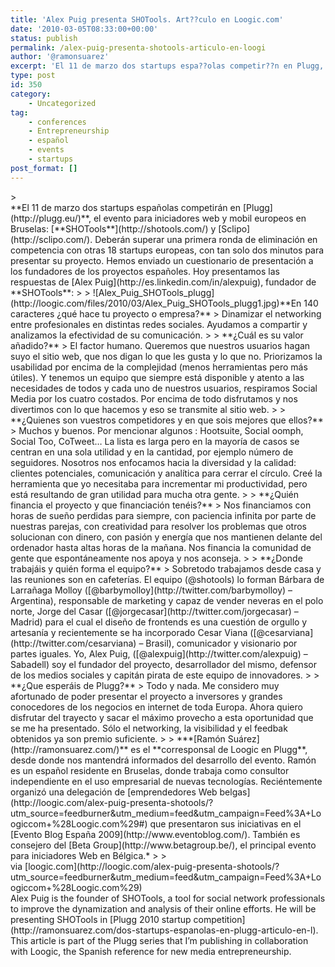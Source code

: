 ```yaml
---
title: 'Alex Puig presenta SHOTools. Art??culo en Loogic.com'
date: '2010-03-05T08:33:00+00:00'
status: publish
permalink: /alex-puig-presenta-shotools-articulo-en-loogi
author: '@ramonsuarez'
excerpt: 'El 11 de marzo dos startups espa??olas competir??n en Plugg, el evento para iniciadores web y mobil europeos en Bruselas: SHOTools y Sclipo. Deber??n superar una primera ronda de eliminaci??n en competencia con otras 18 startups europeas, con tan ...'
type: post
id: 350
category:
    - Uncategorized
tag:
    - conferences
    - Entrepreneurship
    - español
    - events
    - startups
post_format: []
---
```

<div class="posterous_bookmarklet_entry">> <div><span></span>**El 11 de marzo dos startups españolas competirán en [Plugg](http://plugg.eu/)**, el evento para iniciadores web y mobil europeos en Bruselas: [**SHOTools**](http://shotools.com/) y [Sclipo](http://sclipo.com/). Deberán superar una primera ronda de eliminación en competencia con otras 18 startups europeas, con tan solo dos minutos para presentar su proyecto. Hemos enviado un cuestionario de presentación a los fundadores de los proyectos españoles. Hoy presentamos las respuestas de [Alex Puig](http://es.linkedin.com/in/alexpuig), fundador de **SHOTools**:
> 
> ![Alex_Puig_SHOTools_plugg](http://loogic.com/files/2010/03/Alex_Puig_SHOTools_plugg1.jpg)**En 140 caracteres ¿qué hace tu proyecto o empresa?**  
>  Dinamizar el networking entre profesionales en distintas redes sociales. Ayudamos a compartir y analizamos la efectividad de su comunicación.
> 
> **¿Cuál es su valor añadido?**   
>  El factor humano. Queremos que nuestros usuarios hagan suyo el sitio web, que nos digan lo que les gusta y lo que no. Priorizamos la usabilidad por encima de la complejidad (menos herramientas pero más útiles). Y tenemos un equipo que siempre está disponible y atento a las necesidades de todos y cada uno de nuestros usuarios, respiramos Social Media por los cuatro costados. Por encima de todo disfrutamos y nos divertimos con lo que hacemos y eso se transmite al sitio web.
> 
> **¿Quienes son vuestros competidores y en que sois mejores que ellos?**  
>  Muchos y buenos. Por mencionar algunos : Hootsuite, Social oomph, Social Too, CoTweet… La lista es larga pero en la mayoría de casos se centran en una sola utilidad y en la cantidad, por ejemplo número de seguidores. Nosotros nos enfocamos hacia la diversidad y la calidad: clientes potenciales, comunicación y analítica para cerrar el círculo. Creé la herramienta que yo necesitaba para incrementar mi productividad, pero está resultando de gran utilidad para mucha otra gente.
> 
> **¿Quién financia el proyecto y que financiación tenéis?**  
>  Nos financiamos con horas de sueño perdidas para siempre, con paciencia infinita por parte de nuestras parejas, con creatividad para resolver los problemas que otros solucionan con dinero, con pasión y energía que nos mantienen delante del ordenador hasta altas horas de la mañana. Nos financia la comunidad de gente que espontáneamente nos apoya y nos aconseja.
> 
> **¿Donde trabajáis y quién forma el equipo?**  
>  Sobretodo trabajamos desde casa y las reuniones son en cafeterías. El equipo (@shotools) lo forman Bárbara de Larrañaga Molloy ([@barbymolloy](http://twitter.com/barbymolloy) – Argentina), responsable de marketing y capaz de vender neveras en el polo norte, Jorge del Casar ([@jorgecasar](http://twitter.com/jorgecasar) – Madrid) para el cual el diseño de frontends es una cuestión de orgullo y artesanía y recientemente se ha incorporado Cesar Viana ([@cesarviana](http://twitter.com/cesarviana) – Brasil), comunicador y visionario por partes iguales. Yo, Alex Puig, ([@alexpuig](http://twitter.com/alexpuig) – Sabadell) soy el fundador del proyecto, desarrollador del mismo, defensor de los medios sociales y capitán pirata de este equipo de innovadores.
> 
> **¿Que esperáis de Plugg?**  
>  Todo y nada. Me considero muy afortunado de poder presentar el proyecto a inversores y grandes conocedores de los negocios en internet de toda Europa. Ahora quiero disfrutar del trayecto y sacar el máximo provecho a esta oportunidad que se me ha presentado. Sólo el networking, la visibilidad y el feedbak obtenidos ya son premio suficiente.
> 
> ***[Ramón Suárez](http://ramonsuarez.com/)** es el **corresponsal de Loogic en Plugg**, desde donde nos mantendrá informados del desarrollo del evento. Ramón es un español residente en Bruselas, donde trabaja como consultor independiente en el uso empresarial de nuevas tecnologías. Reciéntemente organizó una delegación de [emprendedores Web belgas](http://loogic.com/alex-puig-presenta-shotools/?utm_source=feedburner&utm_medium=feed&utm_campaign=Feed%3A+Loogiccom+%28Loogic.com%29#) que presentaron sus iniciativas en el [Evento Blog España 2009](http://www.eventoblog.com/). También es consejero del [Beta Group](http://www.betagroup.be/), el principal evento para iniciadores Web en Bélgica.*
> 
> </div>

<div class="posterous_quote_citation">via [loogic.com](http://loogic.com/alex-puig-presenta-shotools/?utm_source=feedburner&utm_medium=feed&utm_campaign=Feed%3A+Loogiccom+%28Loogic.com%29)</div>Alex Puig is the founder of SHOTools, a tool for social network professionals to improve the dynamization and analysis of their online efforts. He will be presenting SHOTools in [Plugg 2010 startup competition](http://ramonsuarez.com/dos-startups-espanolas-en-plugg-articulo-en-l). This article is part of the Plugg series that I’m publishing in collaboration with Loogic, the Spanish reference for new media entrepreneurship.

</div>